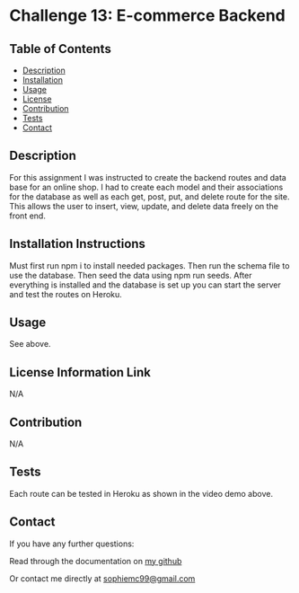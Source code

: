   # Challenge 13: E-commerce Backend 

  ## Table of Contents
  - [Description](#description)
  - [Installation](#installation)
  - [Usage](#usage)
  - [License](#license)
  - [Contribution](#contribution)
  - [Tests](#tests)
  - [Contact](#contact)

  ## Description
  For this assignment I was instructed to create the backend routes and data base for an online shop. I had to create each model and their associations  for the database as well as each get, post, put, and delete route for the site. This allows the user to insert, view, update, and delete data freely on the front end.
  
  ## Installation Instructions
  Must first run npm i to install needed packages. Then run the schema file to use the database. Then seed the data using npm run seeds. After everything is installed and the database is set up you can start the server and test the routes on Heroku.
  
  ## Usage
  See above.
  
  ## License Information Link
  N/A
  
  ## Contribution
  N/A
  
  ## Tests
  Each route can be tested in Heroku as shown in the video demo above.
  
  ## Contact
  If you have any further questions:

  Read through the documentation on <a href=github.com/pinkywiththebrain>my github</a>

  Or contact me directly at sophiemc99@gmail.com